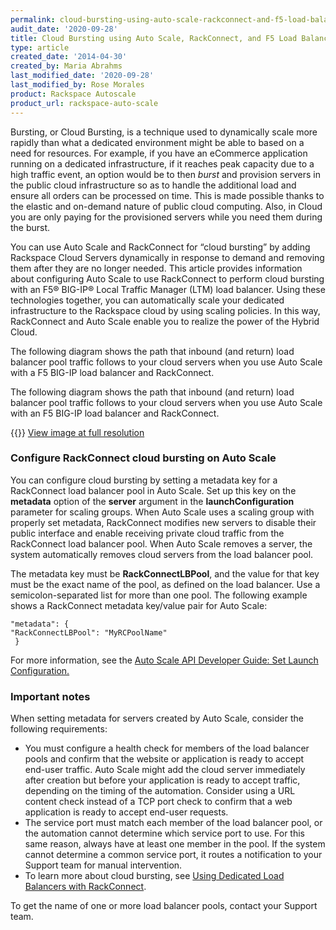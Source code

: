 ```yaml
---
permalink: cloud-bursting-using-auto-scale-rackconnect-and-f5-load-balancers/
audit_date: '2020-09-28'
title: Cloud Bursting using Auto Scale, RackConnect, and F5 Load Balancers
type: article
created_date: '2014-04-30'
created_by: Maria Abrahms
last_modified_date: '2020-09-28'
last_modified_by: Rose Morales
product: Rackspace Autoscale
product_url: rackspace-auto-scale
---
```


Bursting, or Cloud Bursting, is a technique used to dynamically scale more
rapidly than what a dedicated environment might be able to based on a need for
resources. For example, if you have an eCommerce application running on a
dedicated infrastructure, if it reaches peak capacity due to a high traffic
event, an option would be to then *burst* and provision servers in the
public cloud infrastructure so as to handle the additional load and ensure all
orders can be processed on time. This is made possible thanks to the elastic and
on-demand nature of public cloud computing. Also, in Cloud you are only paying
for the provisioned servers while you need them during the burst.

You can use Auto Scale and RackConnect for “cloud bursting” by adding Rackspace
Cloud Servers dynamically in response to demand and removing them after they are
no longer needed. This article provides information about configuring Auto Scale
to use RackConnect to perform cloud bursting with an F5® BIG-IP® Local Traffic
Manager (LTM) load balancer. Using these technologies together, you can
automatically scale your dedicated infrastructure to the Rackspace cloud by
using scaling policies. In this way, RackConnect and Auto Scale enable you to
realize the power of the Hybrid Cloud.

The following diagram shows the path that inbound (and return) load balancer
pool traffic follows to your cloud servers when you use Auto Scale with a F5
BIG-IP load balancer and RackConnect.

The following diagram shows the path that inbound (and return) load balancer
pool traffic follows to your cloud servers when you use Auto Scale with an F5
BIG-IP load balancer and RackConnect.

{{<image src="F5_AS-5-13-14B1D.jpg" alt="" title="">}}
[View image at full
resolution](https://8026b2e3760e2433679c-fffceaebb8c6ee053c935e8915a3fbe7.ssl.cf2.rackcdn.com/field/image/F5_AS-5-13-14%5B1%5D.jpg)

### Configure RackConnect cloud bursting on Auto Scale

You can configure cloud bursting by setting a metadata key for a RackConnect load balancer
pool in Auto Scale. Set up this key on the **metadata** option of the **server**
argument in the **launchConfiguration** parameter for scaling groups. When Auto Scale
uses a scaling group with properly set metadata, RackConnect
modifies new servers to disable their public interface and enable receiving
private cloud traffic from the RackConnect load balancer pool. When Auto Scale removes
a server, the system automatically removes cloud servers from the load balancer pool.

The metadata key must be **RackConnectLBPool**, and the value for that
key must be the exact name of the pool, as defined on the
load balancer. Use a semicolon-separated list for more than one pool. The following
example shows a RackConnect metadata key/value pair for Auto Scale:

    "metadata": {
    "RackConnectLBPool": "MyRCPoolName"
     }

For more information, see the [Auto Scale API Developer Guide: Set Launch
Configuration.](https://docs.rackspace.com/docs/autoscale/v1/developer-guide/#document-api-operations/configurations)

### Important notes

When setting metadata for servers created by Auto Scale, consider the following
requirements:

- You must configure a health check for members of the load balancer pools
  and confirm that the website or application is ready to accept end-user traffic.
  Auto Scale might add the cloud server immediately after creation but before
  your application is ready to accept traffic, depending on the timing of the automation.
  Consider using a URL content check instead of a TCP port check to confirm that a
  web application is ready to accept end-user requests.
- The service port must match each member of the load balancer pool, or the
  automation cannot determine which service port to use. For this same reason,
  always have at least one member in the pool. If the system cannot determine a common
  service port, it routes a notification to your Support team for manual intervention.
- To learn more about cloud bursting, see [Using Dedicated Load Balancers with
  RackConnect](/support/how-to/using-dedicated-load-balancers-with-rackconnect-v20).

To get the name of one or more load balancer pools, contact your Support team.
